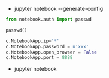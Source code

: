 - jupyter notebook --generate-config

```python
from notebook.auth import passwd

passwd()

c.NotebookApp.ip='*'
c.NotebookApp.password = u'xxx'
c.NotebookApp.open_browser = False
c.NotebookApp.port = 8888

```

- jupyter notebook
